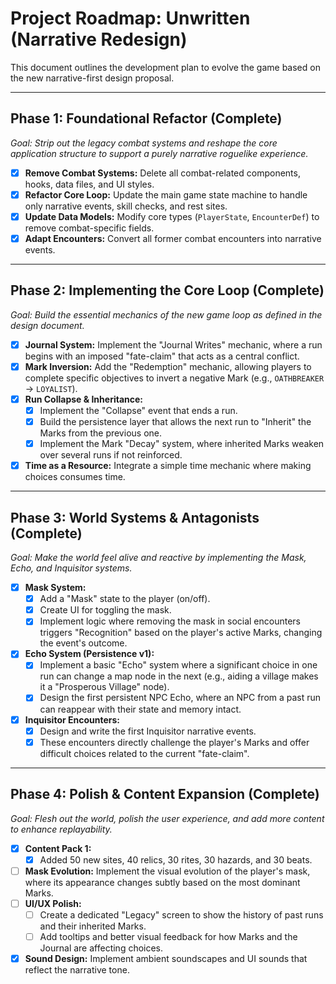 # Project Roadmap: Unwritten (Narrative Redesign)

This document outlines the development plan to evolve the game based on the new narrative-first design proposal.

---

## Phase 1: Foundational Refactor (Complete)

*Goal: Strip out the legacy combat systems and reshape the core application structure to support a purely narrative roguelike experience.*

-   [x] **Remove Combat Systems:** Delete all combat-related components, hooks, data files, and UI styles.
-   [x] **Refactor Core Loop:** Update the main game state machine to handle only narrative events, skill checks, and rest sites.
-   [x] **Update Data Models:** Modify core types (`PlayerState`, `EncounterDef`) to remove combat-specific fields.
-   [x] **Adapt Encounters:** Convert all former combat encounters into narrative events.

---

## Phase 2: Implementing the Core Loop (Complete)

*Goal: Build the essential mechanics of the new game loop as defined in the design document.*

-   [x] **Journal System:** Implement the "Journal Writes" mechanic, where a run begins with an imposed "fate-claim" that acts as a central conflict.
-   [x] **Mark Inversion:** Add the "Redemption" mechanic, allowing players to complete specific objectives to invert a negative Mark (e.g., `OATHBREAKER` -> `LOYALIST`).
-   [x] **Run Collapse & Inheritance:**
    -   [x] Implement the "Collapse" event that ends a run.
    -   [x] Build the persistence layer that allows the next run to "Inherit" the Marks from the previous one.
    -   [x] Implement the Mark "Decay" system, where inherited Marks weaken over several runs if not reinforced.
-   [x] **Time as a Resource:** Integrate a simple time mechanic where making choices consumes time.

---

## Phase 3: World Systems & Antagonists (Complete)

*Goal: Make the world feel alive and reactive by implementing the Mask, Echo, and Inquisitor systems.*

-   [x] **Mask System:**
    -   [x] Add a "Mask" state to the player (on/off).
    -   [x] Create UI for toggling the mask.
    -   [x] Implement logic where removing the mask in social encounters triggers "Recognition" based on the player's active Marks, changing the event's outcome.
-   [x] **Echo System (Persistence v1):**
    -   [x] Implement a basic "Echo" system where a significant choice in one run can change a map node in the next (e.g., aiding a village makes it a "Prosperous Village" node).
    -   [x] Design the first persistent NPC Echo, where an NPC from a past run can reappear with their state and memory intact.
-   [x] **Inquisitor Encounters:**
    -   [x] Design and write the first Inquisitor narrative events.
    -   [x] These encounters directly challenge the player's Marks and offer difficult choices related to the current "fate-claim".

---

## Phase 4: Polish & Content Expansion (Complete)

*Goal: Flesh out the world, polish the user experience, and add more content to enhance replayability.*

-   [x] **Content Pack 1:**
    -   [x] Added 50 new sites, 40 relics, 30 rites, 30 hazards, and 30 beats.
-   [ ] **Mask Evolution:** Implement the visual evolution of the player's mask, where its appearance changes subtly based on the most dominant Marks.
-   [ ] **UI/UX Polish:**
    -   [ ] Create a dedicated "Legacy" screen to show the history of past runs and their inherited Marks.
    -   [ ] Add tooltips and better visual feedback for how Marks and the Journal are affecting choices.
-   [x] **Sound Design:** Implement ambient soundscapes and UI sounds that reflect the narrative tone.